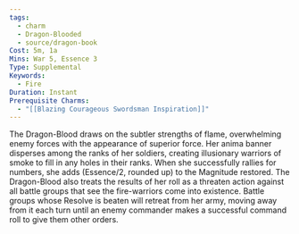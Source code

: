 ```yaml
---
tags:
  - charm
  - Dragon-Blooded
  - source/dragon-book
Cost: 5m, 1a
Mins: War 5, Essence 3
Type: Supplemental
Keywords:
  - Fire
Duration: Instant
Prerequisite Charms:
  - "[[Blazing Courageous Swordsman Inspiration]]"
---
```

The Dragon-Blood draws on the subtler strengths of flame, overwhelming enemy forces with the appearance of superior force. Her anima banner disperses among the ranks of her soldiers, creating illusionary warriors of smoke to fill in any holes in their ranks. When she successfully rallies for numbers, she adds (Essence/2, rounded up) to the Magnitude restored. The Dragon-Blood also treats the results of her roll as a threaten action against all battle groups that see the fire-warriors come into existence. Battle groups whose Resolve is beaten will retreat from her army, moving away from it each turn until an enemy commander makes a successful command roll to give them other orders.